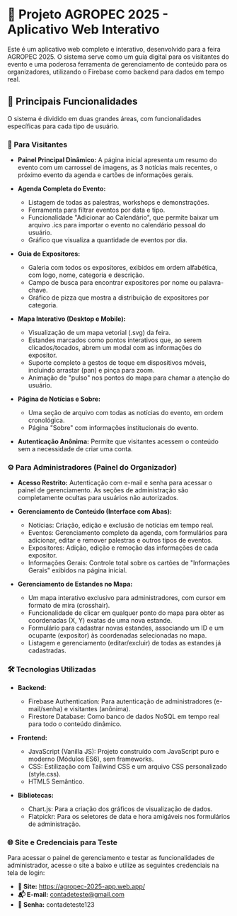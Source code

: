 # 🚜 Projeto AGROPEC 2025 - Aplicativo Web Interativo
Este é um aplicativo web completo e interativo, desenvolvido para a feira AGROPEC 2025. O sistema serve como um guia digital para os visitantes do evento e uma poderosa ferramenta de gerenciamento de conteúdo para os organizadores, utilizando o Firebase como backend para dados em tempo real.

## 🚀 Principais Funcionalidades
O sistema é dividido em duas grandes áreas, com funcionalidades específicas para cada tipo de usuário.

### 🧍 Para Visitantes
* **Painel Principal Dinâmico:** A página inicial apresenta um resumo do evento com um carrossel de imagens, as 3 notícias mais recentes, o próximo evento da agenda e cartões de informações gerais.
* **Agenda Completa do Evento:**
  * Listagem de todas as palestras, workshops e demonstrações.
  * Ferramenta para filtrar eventos por data e tipo.
  * Funcionalidade "Adicionar ao Calendário", que permite baixar um arquivo .ics para importar o evento no calendário pessoal do usuário.
  * Gráfico que visualiza a quantidade de eventos por dia.

* **Guia de Expositores:**
  * Galeria com todos os expositores, exibidos em ordem alfabética, com logo, nome, categoria e descrição.
  * Campo de busca para encontrar expositores por nome ou palavra-chave.
  * Gráfico de pizza que mostra a distribuição de expositores por categoria.

* **Mapa Interativo (Desktop e Mobile):**
  * Visualização de um mapa vetorial (.svg) da feira.
  * Estandes marcados como pontos interativos que, ao serem clicados/tocados, abrem um modal com as informações do expositor.
  * Suporte completo a gestos de toque em dispositivos móveis, incluindo arrastar (pan) e pinça para zoom.
  * Animação de "pulso" nos pontos do mapa para chamar a atenção do usuário.

* **Página de Notícias e Sobre:**
  * Uma seção de arquivo com todas as notícias do evento, em ordem cronológica.
  * Página "Sobre" com informações institucionais do evento.

* **Autenticação Anônima:** Permite que visitantes acessem o conteúdo sem a necessidade de criar uma conta.

### ⚙️ Para Administradores (Painel do Organizador)
* **Acesso Restrito:** Autenticação com e-mail e senha para acessar o painel de gerenciamento. As seções de administração são completamente ocultas para usuários não autorizados.

* **Gerenciamento de Conteúdo (Interface com Abas):**
  * Notícias: Criação, edição e exclusão de notícias em tempo real.
  * Eventos: Gerenciamento completo da agenda, com formulários para adicionar, editar e remover palestras e outros tipos de eventos.
  * Expositores: Adição, edição e remoção das informações de cada expositor.
  * Informações Gerais: Controle total sobre os cartões de "Informações Gerais" exibidos na página inicial.

* **Gerenciamento de Estandes no Mapa:**
  * Um mapa interativo exclusivo para administradores, com cursor em formato de mira (crosshair).
  * Funcionalidade de clicar em qualquer ponto do mapa para obter as coordenadas (X, Y) exatas de uma nova estande.
  * Formulário para cadastrar novas estandes, associando um ID e um ocupante (expositor) às coordenadas selecionadas no mapa.
  * Listagem e gerenciamento (editar/excluir) de todas as estandes já cadastradas.

### 🛠️ Tecnologias Utilizadas
* **Backend:**
  * Firebase Authentication: Para autenticação de administradores (e-mail/senha) e visitantes (anônima).
  * Firestore Database: Como banco de dados NoSQL em tempo real para todo o conteúdo dinâmico.

* **Frontend:**
  * JavaScript (Vanilla JS): Projeto construído com JavaScript puro e moderno (Módulos ES6), sem frameworks.
  * CSS: Estilização com Tailwind CSS e um arquivo CSS personalizado (style.css).
  * HTML5 Semântico.

* **Bibliotecas:**
  * Chart.js: Para a criação dos gráficos de visualização de dados.
  * Flatpickr: Para os seletores de data e hora amigáveis nos formulários de administração.

### 🌐 Site e Credenciais para Teste
Para acessar o painel de gerenciamento e testar as funcionalidades de administrador, acesse o site a baixo e utilize as seguintes credenciais na tela de login:

* **🔗 Site:** https://agropec-2025-app.web.app/
* **📬 E-mail:** contadeteste@gmail.com
* **🔑 Senha:** contadeteste123
